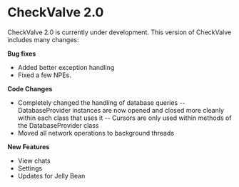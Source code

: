 CheckValve 2.0
==============

CheckValve 2.0 is currently under development.  This version of CheckValve includes many changes:

**Bug fixes**
- Added better exception handling
- Fixed a few NPEs.

**Code Changes**
- Completely changed the handling of database queries
-- DatabaseProvider instances are now opened and closed more cleanly within each class that uses it
-- Cursors are only used within methods of the DatabaseProvider class
- Moved all network operations to background threads 

**New Features**
- View chats
- Settings
- Updates for Jelly Bean

